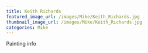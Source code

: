 ```yaml
---
title: Keith Richards
featured_image_url: /images/Mike/Keith_Richards.jpg
thumbnail_image_url: /images/Mike/Keith_Richards.jpg
categories: Mike
---
```

Painting info
